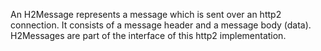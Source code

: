 An H2Message represents a message which is sent over an http2 connection. It consists of a message header and a message body (data). H2Messages are part of the interface of this http2 implementation.